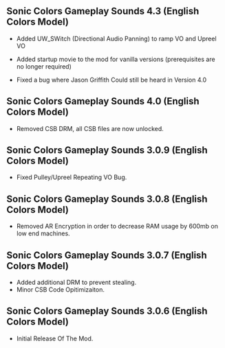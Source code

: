 ## Sonic Colors Gameplay Sounds 4.3 (English Colors Model)


- Added UW_SWitch (Directional Audio Panning) to ramp VO and Upreel VO

- Added startup movie to the mod for vanilla versions (prerequisites are no longer required)

- Fixed a bug where Jason Griffith Could still be heard in Version 4.0 


## Sonic Colors Gameplay Sounds 4.0 (English Colors Model)

- Removed CSB DRM, all CSB files are now unlocked.

## Sonic Colors Gameplay Sounds 3.0.9 (English Colors Model)

- Fixed Pulley/Upreel Repeating VO Bug.

## Sonic Colors Gameplay Sounds 3.0.8 (English Colors Model)
- Removed AR Encryption in order to decrease RAM usage by 600mb on low end machines.

## Sonic Colors Gameplay Sounds 3.0.7 (English Colors Model)
- Added additional DRM to prevent stealing.
- Minor CSB Code Opitimizaiton.



## Sonic Colors Gameplay Sounds 3.0.6 (English Colors Model)

-	Initial Release Of The Mod.	